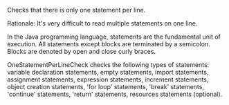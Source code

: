 Checks that there is only one statement per line.

Rationale: It\'s very difficult to read multiple statements on one line.

In the Java programming language, statements are the fundamental unit of
execution. All statements except blocks are terminated by a semicolon.
Blocks are denoted by open and close curly braces.

OneStatementPerLineCheck checks the following types of statements:
variable declaration statements, empty statements, import statements,
assignment statements, expression statements, increment statements,
object creation statements, \'for loop\' statements, \'break\'
statements, \'continue\' statements, \'return\' statements, resources
statements (optional).